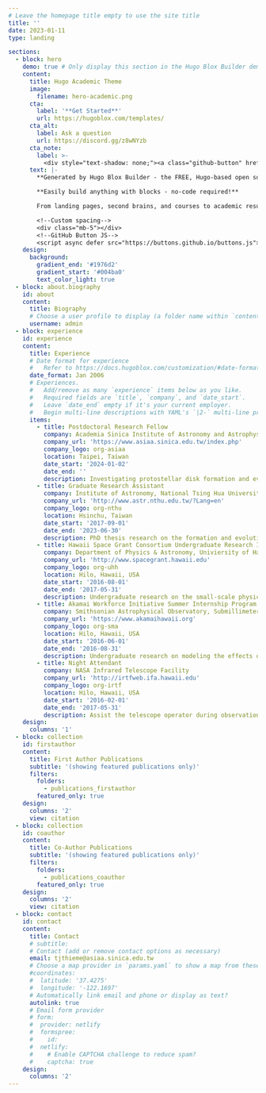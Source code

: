```yaml
---
# Leave the homepage title empty to use the site title
title: ''
date: 2023-01-11
type: landing

sections:
  - block: hero
    demo: true # Only display this section in the Hugo Blox Builder demo site
    content:
      title: Hugo Academic Theme
      image:
        filename: hero-academic.png
      cta:
        label: '**Get Started**'
        url: https://hugoblox.com/templates/
      cta_alt:
        label: Ask a question
        url: https://discord.gg/z8wNYzb
      cta_note:
        label: >-
          <div style="text-shadow: none;"><a class="github-button" href="https://github.com/HugoBlox/hugo-blox-builder" data-icon="octicon-star" data-size="large" data-show-count="true" aria-label="Star">Star Hugo Blox Builder</a></div><div style="text-shadow: none;"><a class="github-button" href="https://github.com/HugoBlox/theme-academic-cv" data-icon="octicon-star" data-size="large" data-show-count="true" aria-label="Star">Star the Academic template</a></div>
      text: |-
        **Generated by Hugo Blox Builder - the FREE, Hugo-based open source website builder trusted by 500,000+ sites.**

        **Easily build anything with blocks - no-code required!**

        From landing pages, second brains, and courses to academic resumés, conferences, and tech blogs.

        <!--Custom spacing-->
        <div class="mb-5"></div>
        <!--GitHub Button JS-->
        <script async defer src="https://buttons.github.io/buttons.js"></script>
    design:
      background:
        gradient_end: '#1976d2'
        gradient_start: '#004ba0'
        text_color_light: true
  - block: about.biography
    id: about
    content:
      title: Biography
      # Choose a user profile to display (a folder name within `content/authors/`)
      username: admin
  - block: experience
    id: experience
    content:
      title: Experience
      # Date format for experience
      #   Refer to https://docs.hugoblox.com/customization/#date-format
      date_format: Jan 2006
      # Experiences.
      #   Add/remove as many `experience` items below as you like.
      #   Required fields are `title`, `company`, and `date_start`.
      #   Leave `date_end` empty if it's your current employer.
      #   Begin multi-line descriptions with YAML's `|2-` multi-line prefix.
      items:
        - title: Postdoctoral Research Fellow
          company: Academia Sinica Institute of Astronomy and Astrophysics
          company_url: 'https://www.asiaa.sinica.edu.tw/index.php'
          company_logo: org-asiaa
          location: Taipei, Taiwan
          date_start: '2024-01-02'
          date_end: ''
          description: Investigating protostellar disk formation and evolution. (Supervised by Dr. Hsi-Wei Yen)
        - title: Graduate Research Assistant
          company: Institute of Astronomy, National Tsing Hua University
          company_url: 'http://www.astr.nthu.edu.tw/?Lang=en'
          company_logo: org-nthu
          location: Hsinchu, Taiwan
          date_start: '2017-09-01'
          date_end: '2023-06-30'
          description: PhD thesis research on the formation and evolution of protostellar disks via Keplerian rotation, streamers, and non-ideal MHD. (Advised by Dr. Shih-Ping Lai)
        - title: Hawaii Space Grant Consortium Undergraduate Research Internship
          company: Department of Physics & Astronomy, Univiersity of Hawaii at Hilo
          company_url: 'http://www.spacegrant.hawaii.edu'
          company_logo: org-uhh
          location: Hilo, Hawaii, USA
          date_start: '2016-08-01'
          date_end: '2017-05-31'
          description: Undergraduate research on the small-scale physical properties of nebulae in nearby disk galaxies. (Advised by Dr. René Pierre Martin)
        - title: Akamai Workforce Initiative Summer Internship Program
          company: Smithsonian Astrophysical Observatory, Submillimeter Array
          company_url: 'https://www.akamaihawaii.org'
          company_logo: org-sma
          location: Hilo, Hawaii, USA
          date_start: '2016-06-01'
          date_end: '2016-08-31'
          description: Undergraduate research on modeling the effects of magnetic fields on gravitational collapse. (Advised by Dr. Ramprassad Rao)
        - title: Night Attendant
          company: NASA Infrared Telescope Facility
          company_url: 'http://irtfweb.ifa.hawaii.edu'
          company_logo: org-irtf
          location: Hilo, Hawaii, USA
          date_start: '2016-02-01'
          date_end: '2017-05-31'
          description: Assist the telescope operator during observations on Mauna Kea. 
    design:
      columns: '1'
  - block: collection
    id: firstauthor
    content:
      title: First Author Publications
      subtitle: '(showing featured publications only)'
      filters:
        folders:
          - publications_firstauthor
        featured_only: true
    design:
      columns: '2'
      view: citation
  - block: collection
    id: coauthor
    content:
      title: Co-Author Publications
      subtitle: '(showing featured publications only)'
      filters:
        folders:
          - publications_coauthor
        featured_only: true
    design:
      columns: '2'
      view: citation
  - block: contact
    id: contact
    content:
      title: Contact
      # subtitle:
      # Contact (add or remove contact options as necessary)
      email: tjthieme@asiaa.sinica.edu.tw
      # Choose a map provider in `params.yaml` to show a map from these coordinates
      #coordinates:
      #  latitude: '37.4275'
      #  longitude: '-122.1697'  
      # Automatically link email and phone or display as text?
      autolink: true
      # Email form provider
      # form:
      #  provider: netlify
      #  formspree:
      #    id:
      #  netlify:
      #    # Enable CAPTCHA challenge to reduce spam?
      #    captcha: true
    design:
      columns: '2'
---
```

